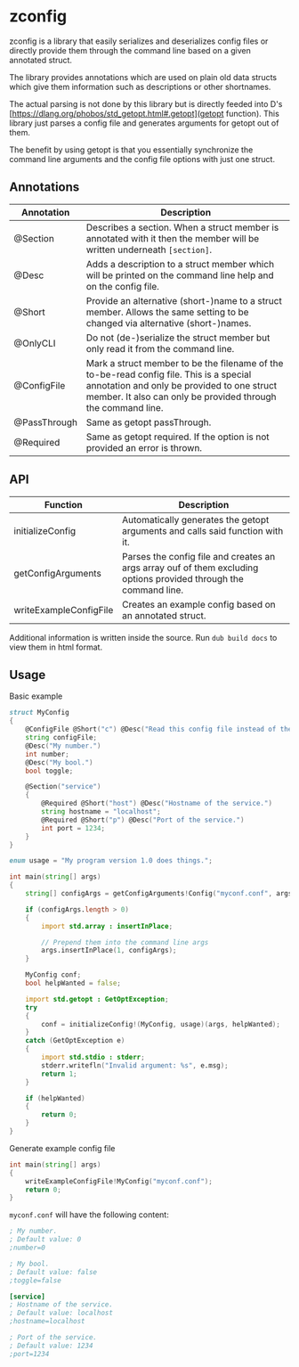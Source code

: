 # zconfig

zconfig is a library that easily serializes and deserializes config files or
directly provide them through the command line based on a given annotated struct.

The library provides annotations which are used on plain old data structs which
give them information such as descriptions or other shortnames.

The actual parsing is not done by this library but is directly feeded into D's
[https://dlang.org/phobos/std_getopt.html#.getopt](getopt function). This library
just parses a config file and generates arguments for getopt out of them.

The benefit by using getopt is that you essentially synchronize the command line
arguments and the config file options with just one struct.

## Annotations
| Annotation | Description |
| --- | --- |
| @Section | Describes a section. When a struct member is annotated with it then the member will be written underneath `[section]`. |
| @Desc | Adds a description to a struct member which will be printed on the command line help and on the config file. |
| @Short | Provide an alternative (short-)name to a struct member. Allows the same setting to be changed via alternative (short-)names. |
| @OnlyCLI | Do not (de-)serialize the struct member but only read it from the command line. |
| @ConfigFile | Mark a struct member to be the filename of the to-be-read config file. This is a special annotation and only be provided to one struct member. It also can only be provided through the command line. |
| @PassThrough | Same as getopt passThrough. |
| @Required | Same as getopt required. If the option is not provided an error is thrown. |

## API
| Function | Description |
| --- | --- |
| initializeConfig | Automatically generates the getopt arguments and calls said function with it. |
| getConfigArguments | Parses the config file and creates an args array ouf of them excluding options provided through the command line. |
| writeExampleConfigFile | Creates an example config based on an annotated struct. |

Additional information is written inside the source. Run `dub build docs` to view them in html format.

## Usage
Basic example
```d
struct MyConfig
{
    @ConfigFile @Short("c") @Desc("Read this config file instead of the default.")
    string configFile;
    @Desc("My number.")
    int number;
    @Desc("My bool.")
    bool toggle;

    @Section("service")
    {
        @Required @Short("host") @Desc("Hostname of the service.")
        string hostname = "localhost";
        @Required @Short("p") @Desc("Port of the service.")
        int port = 1234;
    }
}

enum usage = "My program version 1.0 does things.";

int main(string[] args)
{
    string[] configArgs = getConfigArguments!Config("myconf.conf", args);

    if (configArgs.length > 0)
    {
        import std.array : insertInPlace;

        // Prepend them into the command line args
        args.insertInPlace(1, configArgs);
    }

    MyConfig conf;
    bool helpWanted = false;

    import std.getopt : GetOptException;
    try
    {
        conf = initializeConfig!(MyConfig, usage)(args, helpWanted);
    }
    catch (GetOptException e)
    {
        import std.stdio : stderr;
        stderr.writefln("Invalid argument: %s", e.msg);
        return 1;
    }

    if (helpWanted)
    {
        return 0;
    }
}
```
Generate example config file
```d
int main(string[] args)
{
    writeExampleConfigFile!MyConfig("myconf.conf");
    return 0;
}
```
`myconf.conf` will have the following content:
```ini
; My number.
; Default value: 0
;number=0

; My bool.
; Default value: false
;toggle=false

[service]
; Hostname of the service.
; Default value: localhost
;hostname=localhost

; Port of the service.
; Default value: 1234
;port=1234

```
